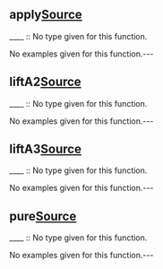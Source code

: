 ## apply[Source](https://github.com/joseph-walker/vector/blob/master/src/Vector/Control/Applicative.php#L33)

____ :: No type given for this function.



No examples given for this function.---

## liftA2[Source](https://github.com/joseph-walker/vector/blob/master/src/Vector/Control/Applicative.php#L57)

____ :: No type given for this function.



No examples given for this function.---

## liftA3[Source](https://github.com/joseph-walker/vector/blob/master/src/Vector/Control/Applicative.php#L78)

____ :: No type given for this function.



No examples given for this function.---

## pure[Source](https://github.com/joseph-walker/vector/blob/master/src/Vector/Control/Applicative.php#L19)

____ :: No type given for this function.



No examples given for this function.---

